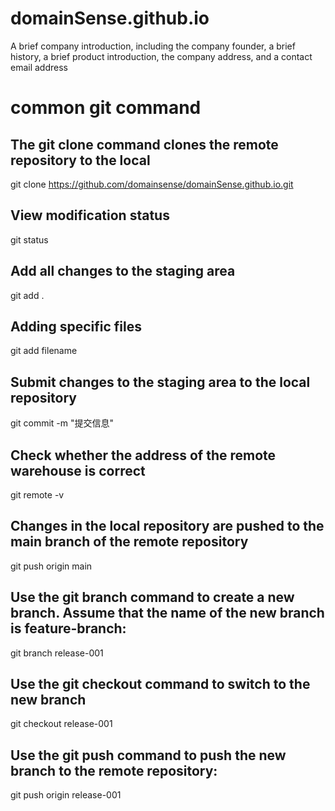 # domainSense.github.io

A brief company introduction, including the company founder, a brief history, a brief product introduction, the company address, and a contact email address


# common git command

## The git clone command clones the remote repository to the local
git clone https://github.com/domainsense/domainSense.github.io.git

## View modification status
git status

## Add all changes to the staging area
git add .

## Adding specific files
git add filename

## Submit changes to the staging area to the local repository
git commit -m "提交信息"

## Check whether the address of the remote warehouse is correct
git remote -v

## Changes in the local repository are pushed to the main branch of the remote repository
git push origin main


## Use the git branch command to create a new branch. Assume that the name of the new branch is feature-branch:
git branch release-001

## Use the git checkout command to switch to the new branch
git checkout release-001


## Use the git push command to push the new branch to the remote repository:
git push origin release-001